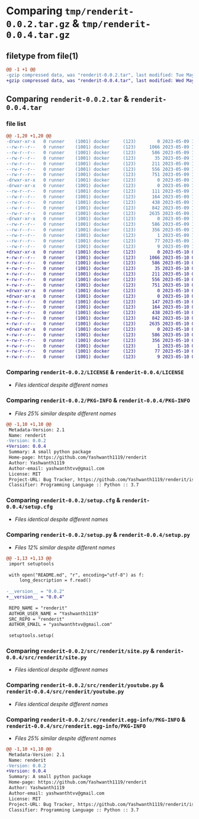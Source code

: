 # Comparing `tmp/renderit-0.0.2.tar.gz` & `tmp/renderit-0.0.4.tar.gz`

## filetype from file(1)

```diff
@@ -1 +1 @@
-gzip compressed data, was "renderit-0.0.2.tar", last modified: Tue May  9 18:42:25 2023, max compression
+gzip compressed data, was "renderit-0.0.4.tar", last modified: Wed May 10 05:24:34 2023, max compression
```

## Comparing `renderit-0.0.2.tar` & `renderit-0.0.4.tar`

### file list

```diff
@@ -1,20 +1,20 @@
-drwxr-xr-x   0 runner    (1001) docker     (123)        0 2023-05-09 18:42:25.682861 renderit-0.0.2/
--rw-r--r--   0 runner    (1001) docker     (123)     1066 2023-05-09 18:41:32.000000 renderit-0.0.2/LICENSE
--rw-r--r--   0 runner    (1001) docker     (123)      586 2023-05-09 18:42:25.682861 renderit-0.0.2/PKG-INFO
--rw-r--r--   0 runner    (1001) docker     (123)       35 2023-05-09 18:41:32.000000 renderit-0.0.2/README.md
--rw-r--r--   0 runner    (1001) docker     (123)      211 2023-05-09 18:41:32.000000 renderit-0.0.2/pyproject.toml
--rw-r--r--   0 runner    (1001) docker     (123)      556 2023-05-09 18:42:25.682861 renderit-0.0.2/setup.cfg
--rw-r--r--   0 runner    (1001) docker     (123)      751 2023-05-09 18:41:32.000000 renderit-0.0.2/setup.py
-drwxr-xr-x   0 runner    (1001) docker     (123)        0 2023-05-09 18:42:25.678861 renderit-0.0.2/src/
-drwxr-xr-x   0 runner    (1001) docker     (123)        0 2023-05-09 18:42:25.682861 renderit-0.0.2/src/renderit/
--rw-r--r--   0 runner    (1001) docker     (123)      111 2023-05-09 18:41:32.000000 renderit-0.0.2/src/renderit/__init__.py
--rw-r--r--   0 runner    (1001) docker     (123)      164 2023-05-09 18:41:32.000000 renderit-0.0.2/src/renderit/custom_exception.py
--rw-r--r--   0 runner    (1001) docker     (123)      438 2023-05-09 18:41:32.000000 renderit-0.0.2/src/renderit/logger.py
--rw-r--r--   0 runner    (1001) docker     (123)      842 2023-05-09 18:41:32.000000 renderit-0.0.2/src/renderit/site.py
--rw-r--r--   0 runner    (1001) docker     (123)     2635 2023-05-09 18:41:32.000000 renderit-0.0.2/src/renderit/youtube.py
-drwxr-xr-x   0 runner    (1001) docker     (123)        0 2023-05-09 18:42:25.682861 renderit-0.0.2/src/renderit.egg-info/
--rw-r--r--   0 runner    (1001) docker     (123)      586 2023-05-09 18:42:25.000000 renderit-0.0.2/src/renderit.egg-info/PKG-INFO
--rw-r--r--   0 runner    (1001) docker     (123)      356 2023-05-09 18:42:25.000000 renderit-0.0.2/src/renderit.egg-info/SOURCES.txt
--rw-r--r--   0 runner    (1001) docker     (123)        1 2023-05-09 18:42:25.000000 renderit-0.0.2/src/renderit.egg-info/dependency_links.txt
--rw-r--r--   0 runner    (1001) docker     (123)       77 2023-05-09 18:42:25.000000 renderit-0.0.2/src/renderit.egg-info/requires.txt
--rw-r--r--   0 runner    (1001) docker     (123)        9 2023-05-09 18:42:25.000000 renderit-0.0.2/src/renderit.egg-info/top_level.txt
+drwxr-xr-x   0 runner    (1001) docker     (123)        0 2023-05-10 05:24:34.483631 renderit-0.0.4/
+-rw-r--r--   0 runner    (1001) docker     (123)     1066 2023-05-10 05:23:45.000000 renderit-0.0.4/LICENSE
+-rw-r--r--   0 runner    (1001) docker     (123)      586 2023-05-10 05:24:34.483631 renderit-0.0.4/PKG-INFO
+-rw-r--r--   0 runner    (1001) docker     (123)       35 2023-05-10 05:23:45.000000 renderit-0.0.4/README.md
+-rw-r--r--   0 runner    (1001) docker     (123)      211 2023-05-10 05:23:45.000000 renderit-0.0.4/pyproject.toml
+-rw-r--r--   0 runner    (1001) docker     (123)      556 2023-05-10 05:24:34.483631 renderit-0.0.4/setup.cfg
+-rw-r--r--   0 runner    (1001) docker     (123)      751 2023-05-10 05:23:45.000000 renderit-0.0.4/setup.py
+drwxr-xr-x   0 runner    (1001) docker     (123)        0 2023-05-10 05:24:34.479630 renderit-0.0.4/src/
+drwxr-xr-x   0 runner    (1001) docker     (123)        0 2023-05-10 05:24:34.483631 renderit-0.0.4/src/renderit/
+-rw-r--r--   0 runner    (1001) docker     (123)      147 2023-05-10 05:23:45.000000 renderit-0.0.4/src/renderit/__init__.py
+-rw-r--r--   0 runner    (1001) docker     (123)      164 2023-05-10 05:23:45.000000 renderit-0.0.4/src/renderit/custom_exception.py
+-rw-r--r--   0 runner    (1001) docker     (123)      438 2023-05-10 05:23:45.000000 renderit-0.0.4/src/renderit/logger.py
+-rw-r--r--   0 runner    (1001) docker     (123)      842 2023-05-10 05:23:45.000000 renderit-0.0.4/src/renderit/site.py
+-rw-r--r--   0 runner    (1001) docker     (123)     2635 2023-05-10 05:23:45.000000 renderit-0.0.4/src/renderit/youtube.py
+drwxr-xr-x   0 runner    (1001) docker     (123)        0 2023-05-10 05:24:34.483631 renderit-0.0.4/src/renderit.egg-info/
+-rw-r--r--   0 runner    (1001) docker     (123)      586 2023-05-10 05:24:34.000000 renderit-0.0.4/src/renderit.egg-info/PKG-INFO
+-rw-r--r--   0 runner    (1001) docker     (123)      356 2023-05-10 05:24:34.000000 renderit-0.0.4/src/renderit.egg-info/SOURCES.txt
+-rw-r--r--   0 runner    (1001) docker     (123)        1 2023-05-10 05:24:34.000000 renderit-0.0.4/src/renderit.egg-info/dependency_links.txt
+-rw-r--r--   0 runner    (1001) docker     (123)       77 2023-05-10 05:24:34.000000 renderit-0.0.4/src/renderit.egg-info/requires.txt
+-rw-r--r--   0 runner    (1001) docker     (123)        9 2023-05-10 05:24:34.000000 renderit-0.0.4/src/renderit.egg-info/top_level.txt
```

### Comparing `renderit-0.0.2/LICENSE` & `renderit-0.0.4/LICENSE`

 * *Files identical despite different names*

### Comparing `renderit-0.0.2/PKG-INFO` & `renderit-0.0.4/PKG-INFO`

 * *Files 25% similar despite different names*

```diff
@@ -1,10 +1,10 @@
 Metadata-Version: 2.1
 Name: renderit
-Version: 0.0.2
+Version: 0.0.4
 Summary: A small python package
 Home-page: https://github.com/Yashwanth1119/renderit
 Author: Yashwanth1119
 Author-email: yashwanthtvv@gmail.com
 License: MIT
 Project-URL: Bug Tracker, https://github.com/Yashwanth1119/renderit/issues
 Classifier: Programming Language :: Python :: 3.7
```

### Comparing `renderit-0.0.2/setup.cfg` & `renderit-0.0.4/setup.cfg`

 * *Files identical despite different names*

### Comparing `renderit-0.0.2/setup.py` & `renderit-0.0.4/setup.py`

 * *Files 12% similar despite different names*

```diff
@@ -1,13 +1,13 @@
 import setuptools
 
 with open("README.md", "r", encoding="utf-8") as f:
     long_description = f.read()
 
-__version__ = "0.0.2"
+__version__ = "0.0.4"
 
 REPO_NAME = "renderit"
 AUTHOR_USER_NAME = "Yashwanth1119"
 SRC_REPO = "renderit"
 AUTHOR_EMAIL = "yashwanthtvv@gmail.com"
 
 setuptools.setup(
```

### Comparing `renderit-0.0.2/src/renderit/site.py` & `renderit-0.0.4/src/renderit/site.py`

 * *Files identical despite different names*

### Comparing `renderit-0.0.2/src/renderit/youtube.py` & `renderit-0.0.4/src/renderit/youtube.py`

 * *Files identical despite different names*

### Comparing `renderit-0.0.2/src/renderit.egg-info/PKG-INFO` & `renderit-0.0.4/src/renderit.egg-info/PKG-INFO`

 * *Files 25% similar despite different names*

```diff
@@ -1,10 +1,10 @@
 Metadata-Version: 2.1
 Name: renderit
-Version: 0.0.2
+Version: 0.0.4
 Summary: A small python package
 Home-page: https://github.com/Yashwanth1119/renderit
 Author: Yashwanth1119
 Author-email: yashwanthtvv@gmail.com
 License: MIT
 Project-URL: Bug Tracker, https://github.com/Yashwanth1119/renderit/issues
 Classifier: Programming Language :: Python :: 3.7
```

